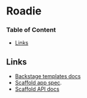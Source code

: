 # Roadie

### Table of Content
* [Links](#links)

## Links

* [Backstage templates docs](https://backstage.io/docs/features/software-templates/writing-templates)
* [Scaffold app spec](https://github.com/RoadieHQ/roadie-backstage-plugins/blob/main/app-config.yaml).
* [Scaffold API docs](https://backstage.io/docs/reference/plugin-scaffolder)
